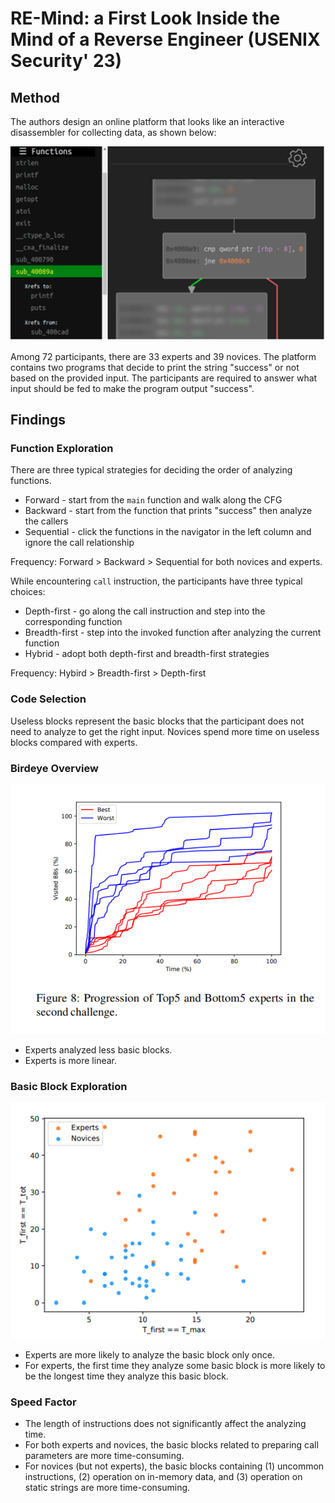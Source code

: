 # RE-Mind: a First Look Inside the Mind of a Reverse Engineer (USENIX Security' 23)

## Method

The authors design an online platform that looks like an interactive disassembler for collecting data, as shown below:

![](./images/re-mind.png)

Among 72 participants, there are 33 experts and 39 novices. The platform contains two programs that decide to print the string "success" or not based on the provided input. The participants are required to answer what input should be fed to make the program output "success". 

## Findings

### Function Exploration

There are three typical strategies for deciding the order of analyzing functions.

+ Forward  - start from the `main` function and  walk along the CFG
+ Backward - start from the function that prints "success" then analyze the callers
+ Sequential - click the functions in the navigator in the left column and ignore the call relationship

Frequency: Forward > Backward > Sequential for both novices and experts.

While encountering `call` instruction, the participants have three typical choices:

+ Depth-first - go along the call instruction and step into the corresponding function
+ Breadth-first - step into the invoked function after analyzing the current function
+ Hybrid - adopt both depth-first and breadth-first strategies

Frequency: Hybird > Breadth-first > Depth-first

### Code Selection

Useless blocks represent the basic blocks that the participant does not need to analyze to get the right input. Novices spend more time on useless blocks compared with experts.

### Birdeye Overview 

![](./images/re-mind-birdeye.png)

+ Experts analyzed less basic blocks.
+ Experts is more linear.

### Basic Block Exploration

![](./images/re-mind-bb.png)

+ Experts are more likely to analyze the basic block only once.
+ For experts, the first time they analyze some basic block is more likely to be the longest time they analyze this basic block.

### Speed Factor

+ The length of instructions does not significantly affect the analyzing time.
+ For both experts and novices, the basic blocks related to preparing call parameters are more time-consuming.
+ For novices (but not experts), the basic blocks containing (1) uncommon instructions, (2) operation on in-memory data, and (3) operation on static strings are more time-consuming.